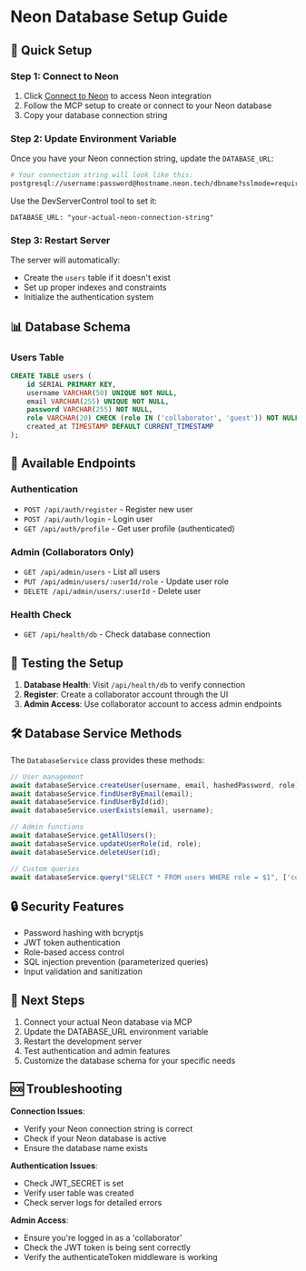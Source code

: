 # Neon Database Setup Guide

## 🚀 Quick Setup

### Step 1: Connect to Neon
1. Click [Connect to Neon](#open-mcp-popover) to access Neon integration
2. Follow the MCP setup to create or connect to your Neon database
3. Copy your database connection string

### Step 2: Update Environment Variable
Once you have your Neon connection string, update the `DATABASE_URL`:

```bash
# Your connection string will look like this:
postgresql://username:password@hostname.neon.tech/dbname?sslmode=require
```

Use the DevServerControl tool to set it:
```
DATABASE_URL: "your-actual-neon-connection-string"
```

### Step 3: Restart Server
The server will automatically:
- Create the `users` table if it doesn't exist
- Set up proper indexes and constraints
- Initialize the authentication system

## 📊 Database Schema

### Users Table
```sql
CREATE TABLE users (
    id SERIAL PRIMARY KEY,
    username VARCHAR(50) UNIQUE NOT NULL,
    email VARCHAR(255) UNIQUE NOT NULL,
    password VARCHAR(255) NOT NULL,
    role VARCHAR(20) CHECK (role IN ('collaborator', 'guest')) NOT NULL DEFAULT 'guest',
    created_at TIMESTAMP DEFAULT CURRENT_TIMESTAMP
);
```

## 🔧 Available Endpoints

### Authentication
- `POST /api/auth/register` - Register new user
- `POST /api/auth/login` - Login user
- `GET /api/auth/profile` - Get user profile (authenticated)

### Admin (Collaborators Only)
- `GET /api/admin/users` - List all users
- `PUT /api/admin/users/:userId/role` - Update user role
- `DELETE /api/admin/users/:userId` - Delete user

### Health Check
- `GET /api/health/db` - Check database connection

## 🧪 Testing the Setup

1. **Database Health**: Visit `/api/health/db` to verify connection
2. **Register**: Create a collaborator account through the UI
3. **Admin Access**: Use collaborator account to access admin endpoints

## 🛠 Database Service Methods

The `DatabaseService` class provides these methods:

```typescript
// User management
await databaseService.createUser(username, email, hashedPassword, role);
await databaseService.findUserByEmail(email);
await databaseService.findUserById(id);
await databaseService.userExists(email, username);

// Admin functions
await databaseService.getAllUsers();
await databaseService.updateUserRole(id, role);
await databaseService.deleteUser(id);

// Custom queries
await databaseService.query("SELECT * FROM users WHERE role = $1", ['collaborator']);
```

## 🔒 Security Features

- Password hashing with bcryptjs
- JWT token authentication
- Role-based access control
- SQL injection prevention (parameterized queries)
- Input validation and sanitization

## 🚀 Next Steps

1. Connect your actual Neon database via MCP
2. Update the DATABASE_URL environment variable
3. Restart the development server
4. Test authentication and admin features
5. Customize the database schema for your specific needs

## 🆘 Troubleshooting

**Connection Issues**: 
- Verify your Neon connection string is correct
- Check if your Neon database is active
- Ensure the database name exists

**Authentication Issues**:
- Check JWT_SECRET is set
- Verify user table was created
- Check server logs for detailed errors

**Admin Access**:
- Ensure you're logged in as a 'collaborator'
- Check the JWT token is being sent correctly
- Verify the authenticateToken middleware is working

